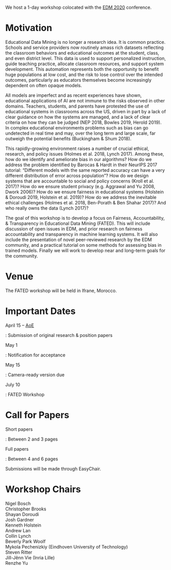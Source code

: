 We host a 1-day workshop colocated with the [EDM 2020](http://educationaldatamining.org/edm2020/) conference.

# Motivation

Educational Data Mining is no longer a research idea.  It is common practice.  Schools and service providers now routinely amass rich datasets reflecting the classroom behaviors and educational outcomes at the student, class, and even district level.  This data is used to support personalized instruction, guide teaching practice, allocate classroom resources, and support system development.  This automation represents both the opportunity to benefit huge populations at low cost, and the risk to lose control over the intended outcomes, particularly as educators themselves become increasingly dependent on often opaque models. 

All models are imperfect and as recent experiences have shown, educational applications of AI are not immune to the risks observed in other domains.  Teachers, students, and parents have protested the use of educational systems in classrooms across the US, driven in part by a lack of clear guidance on how the systems are managed, and a lack of clear criteria on how they can be judged (NEP 2018, Bowles 2019, Herold 2019).  In complex educational environments problems such as bias can go undetected in real time and may, over the long term and large scale, far outweigh the potential benefits (Buckingham & Shum 2018).
 
This rapidly-growing environment raises a number of crucial ethical, research, and policy issues (Holmes et al. 2018, Lynch 2017).  Among these, how do we identify and ameliorate bias in our algorithms?  How do we address the problem identified by Barocas & Hardt in their NeurIPS 2017 tutorial: “Different models with the same reported accuracy can have a very different distribution of error across population”? How do we design systems that are accountable to social and policy concerns (Kroll et al. 2017)?  How do we ensure student privacy (e.g. Aggrawal and Yu 2008, Dwork 2006)?  How do we ensure fairness in educational systems (Holstein & Doroudi 2019, Holstein et al. 2019)?  How do we address the inevitable ethical challenges (Holmes et al. 2018, Ben-Porath & Ben Shahar 2017)? And who really owns the data (Lynch 2017)?

The goal of this workshop is to develop a focus on Fairness, Accountability, & Transparency in Educational Data Mining (FATED).  This will include discussion of open issues in EDM, and prior research on fairness accountability and transparency in machine learning systems.  It will also include the presentation of novel peer-reviewed research by the EDM community, and a practical tutorial on some methods for assessing bias in trained models.  Finally we will work to develop near and long-term goals for the community.

# Venue

The FATED workshop will be held in Ifrane, Morocco.

# Important Dates

April 15 – [AoE](https://www.timeanddate.com/time/zones/aoe)

:   Submission of original research & position papers

May 1

:   Notification for acceptance

May 15

:   Camera-ready version due

July 10

:   FATED Workshop

# Call for Papers

Short papers

:    Between 2 and 3 pages

Full papers

:    Between 4 and 6 pages

Submissions will be made through EasyChair.

# Workshop Chairs

Nigel Bosch  
Christopher Brooks  
Shayan Doroudi  
Josh Gardner  
Kenneth Holstein  
Andrew Lan  
Collin Lynch  
Beverly Park Woolf  
Mykola Pechenizkiy (Eindhoven University of Technology)  
Steven Ritter  
Jill-Jênn Vie (Inria Lille)  
Renzhe Yu
